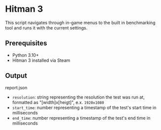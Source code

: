 # Hitman 3

This script navigates through in-game menus to the built in benchmarking tool and runs it with the current settings.

## Prerequisites

- Python 3.10+
- Hitman 3 installed via Steam

## Output

report.json
- `resolution`: string representing the resolution the test was run at, formatted as "[width]x[heigt]", e.x. `1920x1080`
- `start_time`: number representing a timestamp of the test's start time in milliseconds
- `end_time`: number representing a timestamp of the test's end time in milliseconds

